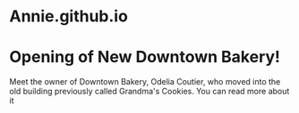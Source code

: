 # Annie.github.io
<!DOCTYPE html>
  <html>
    <head>
      <title>Small Town Chronicles</title>
    </head>
    <body>
      <h1> Opening of New Downtown Bakery! </h1>
        <p> Meet the owner of Downtown Bakery, Odelia Coutier, who moved into the old building previously called Grandma's Cookies. You can read more about it </p>
    </body>
  </html>
